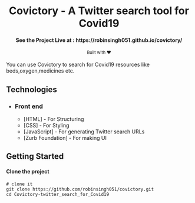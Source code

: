 <h1 align="center">
 Covictory - A Twitter search tool for Covid19
</h1>

<h4 align="center">See the Project Live at : https://robinsingh051.github.io/covictory/</h4>
<div align="center">
  <sub>Built with ❤︎ </sub>
</div>

</br>
You can use Covictory to search for Covid19 resources like beds,oxygen,medicines etc.


## Technologies

- ### Front end

  - [HTML] - For Structuring
  - [CSS] - For Styling
  - [JavaScript] - For generating Twitter search URLs
  - [Zurb Foundation] - For making UI

## Getting Started

#### Clone the project

```
# clone it
git clone https://github.com/robinsingh051/covictory.git
cd Covictory-twitter_search_for_Covid19
```
